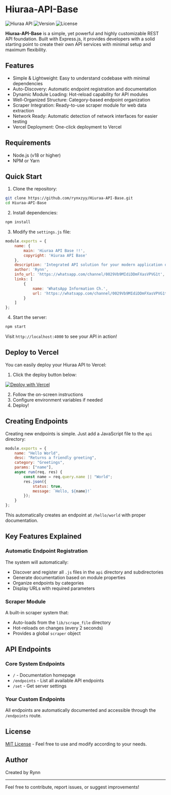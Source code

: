 # Hiuraa-API-Base

![Hiuraa API](https://img.shields.io/badge/Hiuraa-API-blue)
![Version](https://img.shields.io/badge/version-1.0.0-green)
![License](https://img.shields.io/badge/license-MIT-orange)

**Hiuraa-API-Base** is a simple, yet powerful and highly customizable REST API foundation. Built with Express.js, it provides developers with a solid starting point to create their own API services with minimal setup and maximum flexibility.

## Features

- Simple & Lightweight: Easy to understand codebase with minimal dependencies
- Auto-Discovery: Automatic endpoint registration and documentation
- Dynamic Module Loading: Hot-reload capability for API modules
- Well-Organized Structure: Category-based endpoint organization
- Scraper Integration: Ready-to-use scraper module for web data extraction
- Network Ready: Automatic detection of network interfaces for easier testing
- Vercel Deployment: One-click deployment to Vercel

## Requirements

- Node.js (v18 or higher)
- NPM or Yarn

## Quick Start

1. Clone the repository:
```bash
git clone https://github.com/rynxzyy/Hiuraa-API-Base.git
cd Hiuraa-API-Base
```

2. Install dependencies:
```bash
npm install
```

3. Modify the `settings.js` file:
```javascript
module.exports = {
    name: {
        main: 'Hiuraa API Base !!',
        copyright: 'Hiuraa API Base'
    },
    description: 'Integrated API solution for your modern application development needs. Fast, secure, and reliable access.',
    author: 'Rynn',
    info_url: 'https://whatsapp.com/channel/0029Vb9MIdiDDmFXasVPVG1t',
    links: [
        {
            name: 'WhatsApp Information Ch.',
            url: 'https://whatsapp.com/channel/0029Vb9MIdiDDmFXasVPVG1t'
        }
    ]
};
```

4. Start the server:
```bash
npm start
```

Visit `http://localhost:4000` to see your API in action!

## Deploy to Vercel

You can easily deploy your Hiuraa API to Vercel:

1. Click the deploy button below:

[![Deploy with Vercel](https://vercel.com/button)](https://vercel.com/new/clone?repository-url=https%3A%2F%2Fgithub.com%2Frynxzyy%2FHiuraa-API-Base)

2. Follow the on-screen instructions
3. Configure environment variables if needed
4. Deploy!

## Creating Endpoints

Creating new endpoints is simple. Just add a JavaScript file to the `api` directory:

```javascript
module.exports = {
    name: "Hello World",
    desc: "Returns a friendly greeting",
    category: "Greetings",
    params: ["name"],
    async run(req, res) {
        const name = req.query.name || "World";
        res.json({
            status: true,
            message: `Hello, ${name}!`
        });
    }
};
```

This automatically creates an endpoint at `/hello/world` with proper documentation.

## Key Features Explained

### Automatic Endpoint Registration

The system will automatically:
- Discover and register all `.js` files in the `api` directory and subdirectories
- Generate documentation based on module properties
- Organize endpoints by categories
- Display URLs with required parameters

### Scraper Module

A built-in scraper system that:
- Auto-loads from the `lib/scrape_file` directory
- Hot-reloads on changes (every 2 seconds)
- Provides a global `scraper` object

## API Endpoints

### Core System Endpoints

- `/` - Documentation homepage
- `/endpoints` - List all available API endpoints
- `/set` - Get server settings

### Your Custom Endpoints

All endpoints are automatically documented and accessible through the `/endpoints` route.

## License

[MIT License](LICENCE) - Feel free to use and modify according to your needs.

## Author

Created by Rynn

---

Feel free to contribute, report issues, or suggest improvements!